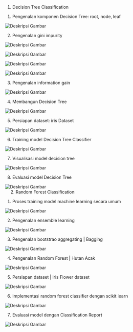 1.	Decision Tree Classification 
1)	Pengenalan komponen Decision Tree: root, node, leaf

 ![Deskripsi Gambar](images/gambar_tugas3/Picture1.png)

2)	Pengenalan gini impurity 
 
 ![Deskripsi Gambar](images/gambar_tugas3/Picture2.png)       
 
 ![Deskripsi Gambar](images/gambar_tugas3/Picture3.png)
 
 ![Deskripsi Gambar](images/gambar_tugas3/Picture4.png)

 ![Deskripsi Gambar](images/gambar_tugas3/Picture5.png)  

3)	Pengenalan information gain 

 ![Deskripsi Gambar](images/gambar_tugas3/Picture6.png)  

4)	Membangun Decision Tree

 ![Deskripsi Gambar](images/gambar_tugas3/Picture7.png)  

5)	Persiapan dataset: iris Dataset 

 ![Deskripsi Gambar](images/gambar_tugas3/Picture8.png)  

6)	Training model Decision Tree Classifier 

 ![Deskripsi Gambar](images/gambar_tugas3/Picture9.png)  

7)	Visualisasi model decision tree

 ![Deskripsi Gambar](images/gambar_tugas3/Picture10.png)  

8)	Evaluasi model Decision Tree

 ![Deskripsi Gambar](images/gambar_tugas3/Picture11.png)  
 
2.	Random Forest Classification 
1)	Proses training model machine learning secara umum 

 ![Deskripsi Gambar](images/gambar_tugas3/Picture12.png)  

2)	Pengenalan ensemble learning 
 
 ![Deskripsi Gambar](images/gambar_tugas3/Picture13.png)  
 
 3) Pengenalan bootstrao aggregating | Bagging 

![Deskripsi Gambar](images/gambar_tugas3/Picture14.png)  

4)	Pengenalan Random Forest | Hutan Acak 

 ![Deskripsi Gambar](images/gambar_tugas3/Picture15.png)  
 
 5)	Persiapan dataset | iris Flower dataset

 ![Deskripsi Gambar](images/gambar_tugas3/Picture16.png)  

6)	Implementasi random forest classifier dengan scikit learn 

 ![Deskripsi Gambar](images/gambar_tugas3/Picture17.png)  

7)	Evaluasi model dengan Classification Report 

 ![Deskripsi Gambar](images/gambar_tugas3/Picture18.png)  

